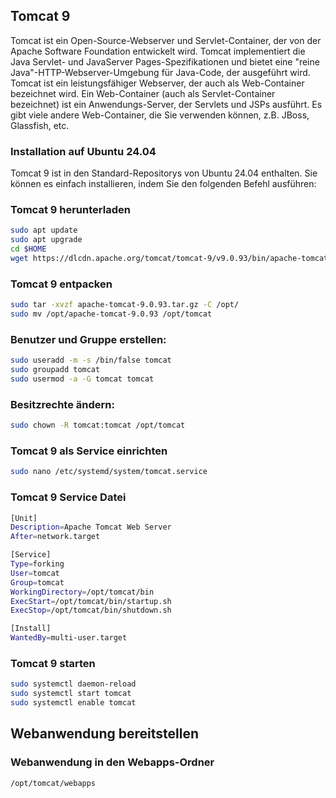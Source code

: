 ## Tomcat 9
Tomcat ist ein Open-Source-Webserver und Servlet-Container, der von der Apache Software Foundation entwickelt wird. Tomcat implementiert die Java Servlet- und JavaServer Pages-Spezifikationen und bietet eine "reine Java"-HTTP-Webserver-Umgebung für Java-Code, der ausgeführt wird. Tomcat ist ein leistungsfähiger Webserver, der auch als Web-Container bezeichnet wird. Ein Web-Container (auch als Servlet-Container bezeichnet) ist ein Anwendungs-Server, der Servlets und JSPs ausführt. Es gibt viele andere Web-Container, die Sie verwenden können, z.B. JBoss, Glassfish, etc.

### Installation auf Ubuntu 24.04
Tomcat 9 ist in den Standard-Repositorys von Ubuntu 24.04 enthalten. Sie können es einfach installieren, indem Sie den folgenden Befehl ausführen:
### Tomcat 9 herunterladen
```bash
sudo apt update
sudo apt upgrade
cd $HOME
wget https://dlcdn.apache.org/tomcat/tomcat-9/v9.0.93/bin/apache-tomcat-9.0.93.tar.gz
```
### Tomcat 9 entpacken
```bash
sudo tar -xvzf apache-tomcat-9.0.93.tar.gz -C /opt/
sudo mv /opt/apache-tomcat-9.0.93 /opt/tomcat
```
### Benutzer und Gruppe erstellen:
```bash
sudo useradd -m -s /bin/false tomcat
sudo groupadd tomcat
sudo usermod -a -G tomcat tomcat
```
### Besitzrechte ändern:
```bash
sudo chown -R tomcat:tomcat /opt/tomcat
```
### Tomcat 9 als Service einrichten
```bash
sudo nano /etc/systemd/system/tomcat.service
```
### Tomcat 9 Service Datei
```bash
[Unit]
Description=Apache Tomcat Web Server
After=network.target

[Service]
Type=forking
User=tomcat
Group=tomcat
WorkingDirectory=/opt/tomcat/bin
ExecStart=/opt/tomcat/bin/startup.sh
ExecStop=/opt/tomcat/bin/shutdown.sh

[Install]
WantedBy=multi-user.target   
```

### Tomcat 9 starten
```bash
sudo systemctl daemon-reload 
sudo systemctl start tomcat 
sudo systemctl enable tomcat
```

## Webanwendung bereitstellen
### Webanwendung in den Webapps-Ordner
```bash
/opt/tomcat/webapps
```
